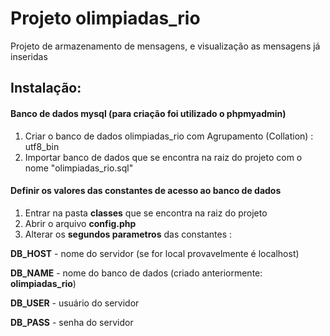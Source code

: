 # Projeto olimpiadas_rio
Projeto de armazenamento de mensagens, e visualização as mensagens já inseridas

## Instalação:

#### Banco de dados mysql (para criação foi utilizado o phpmyadmin)
1. Criar o banco de dados olimpiadas_rio com Agrupamento (Collation) : utf8_bin
2. Importar banco de dados que se encontra na raiz do projeto com o nome "olimpiadas_rio.sql"

#### Definir os valores das constantes de acesso ao banco de dados
1. Entrar na pasta **classes** que se encontra na raiz do projeto
2. Abrir o arquivo **config.php**
3. Alterar os **segundos parametros** das constantes :

**DB_HOST** - nome do servidor (se for local provavelmente é localhost)

**DB_NAME** - nome do banco de dados (criado anteriormente: **olimpiadas_rio**)

**DB_USER** - usuário do servidor

**DB_PASS** - senha do servidor

